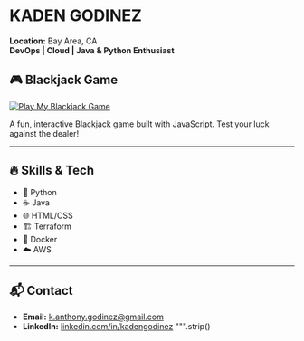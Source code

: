 # KADEN GODINEZ

**Location:** Bay Area, CA  
**DevOps | Cloud | Java & Python Enthusiast**


## 🎮 Blackjack Game
[![Play My Blackjack Game](https://img.shields.io/badge/Play-Blackjack%20Now-brightgreen?style=for-the-badge)](https://Kaden-G.github.io)

A fun, interactive Blackjack game built with JavaScript. Test your luck against the dealer!

---

## 🔥 Skills & Tech
- 🐍 Python
- ☕ Java
- 🌐 HTML/CSS
- 🏗️ Terraform
- 🐳 Docker
- ☁️ AWS


---

## 📬 Contact
- **Email:** [k.anthony.godinez@gmail.com](mailto:k.anthony.godinez@gmail.com)  
- **LinkedIn:** [linkedin.com/in/kadengodinez](https://www.linkedin.com/in/kadengodinez/)
    """.strip()
